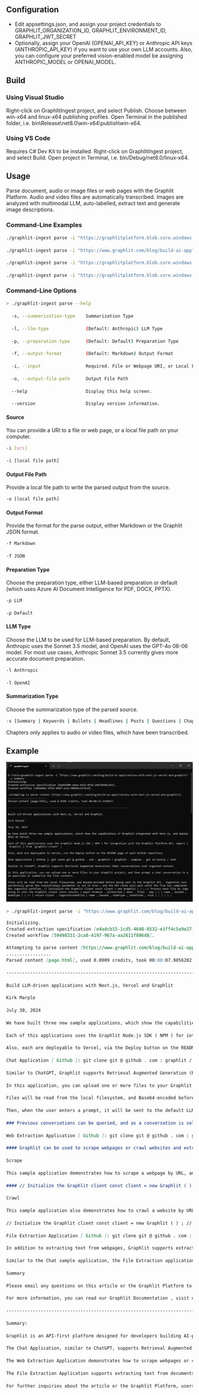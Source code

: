 ## Configuration

- Edit appsettings.json, and assign your project credentials to GRAPHLIT_ORGANIZATION_ID, GRAPHLIT_ENVIRONMENT_ID, GRAPHLIT_JWT_SECRET
- Optionally, assign your OpenAI (OPENAI_API_KEY) or Anthropic API keys (ANTHROPIC_API_KEY) if you want to use your own LLM accounts. Also, you can configure your preferred vision-enabled model be assigning ANTHROPIC_MODEL or OPENAI_MODEL.

## Build

### Using Visual Studio

Right-click on GraphlitIngest project, and select Publish.  Choose between win-x64 and linux-x64 publishing profiles. Open Terminal in the published folder, i.e. bin\Release\net8.0\win-x64\publish\win-x64\.

### Using VS Code

Requires C# Dev Kit to be installed. Right-click on GraphlitIngest project, and select Build. Open project in Terminal, i.e. bin/Debug/net8.0/linux-x64.

## Usage

Parse document, audio or image files or web pages with the Graphlit Platform. Audio and video files are automatically transcribed. Images are analyzed with multimodal LLM, auto-labelled, extract text and generate image descriptions.

### Command-Line Examples

``` bash
./graphlit-ingest parse -i "https://graphlitplatform.blob.core.windows.net/samples/Attention%20Is%20All%20You%20Need.1706.03762.pdf"

./graphlit-ingest parse -i "https://www.graphlit.com/blog/build-ai-applications-with-next-js-vercel-and-graphlit" -s Summary

./graphlit-ingest parse -i "https://graphlitplatform.blob.core.windows.net/samples/Unstructured%20Data%20is%20Dark%20Data%20Podcast.mp3" -s Chapters

./graphlit-ingest parse -i "https://graphlitplatform.blob.core.windows.net/samples/BERT.1810.04805.pdf" -f JSON -o c:\temp\document.json
```

### Command-Line Options

``` bash
> ./graphlit-ingest parse --help

  -s, --summarization-type    Summarization Type

  -l, --llm-type              (Default: Anthropic) LLM Type

  -p, --preparation-type      (Default: Default) Preparation Type

  -f, --output-format         (Default: Markdown) Output Format

  -i, --input                 Required. File or Webpage URI, or Local File Path

  -o, --output-file-path      Output File Path

  --help                      Display this help screen.

  --version                   Display version information.
```

#### Source 

You can provide a URI to a file or web page, or a local file path on your computer.

``` bash
-i [uri]

-i [local file path]
```

#### Output File Path

Provide a local file path to write the parsed output from the source.

``` bash
-o [local file path]
```

#### Output Format

Provide the format for the parse output, either Markdown or the Graphlit JSON format.

``` bash
-f Markdown

-f JSON
```

#### Preparation Type

Choose the preparation type, either LLM-based preparation or default (which uses Azure AI Document Intelligence for PDF, DOCX, PPTX).

``` bash
-p LLM

-p Default
```

#### LLM Type

Choose the LLM to be used for LLM-based preparation. By default, Anthropic uses the Sonnet 3.5 model, and OpenAI uses the GPT-4o 08-06 model. For most use cases, Anthropic Sonnet 3.5 currently gives more accurate document preparation.

``` bash
-l Anthropic

-l OpenAI
```

#### Summarization Type

Choose the summarization type of the parsed source.

``` bash
-s [Summary | Keywords | Bullets | Headlines | Posts | Questions | Chapters ]
```

Chapters only applies to audio or video files, which have been transcribed.


## Example

<img src="./images/screenshot.png" />

``` bash
> ./graphlit-ingest parse -i "https://www.graphlit.com/blog/build-ai-applications-with-next-js-vercel-and-graphlit" -s Summary
```

``` markdown
Initializing.
Created extraction specification [e4adcb15-1cd5-4648-8532-e1ff4c5a9e27].
Created workflow [59498331-2ca8-4197-967a-aa2611f896d8].

Attempting to parse content [https://www.graphlit.com/blog/build-ai-applications-with-next-js-vercel-and-graphlit].
.................
Parsed content [page.html], used 0.0009 credits, took 00:00:07.9856202.

--------------------------------------------------------------------------------

Build LLM-driven applications with Next.js, Vercel and Graphlit

Kirk Marple

July 30, 2024

We have built three new sample applications, which show the capabilities of Graphlit integrated with Next.js, and deployable on Vercel.

Each of this applications uses the Graphlit Node.js SDK ( NPM ) for integration with the Graphlit Platform API. import { Graphlit } from 'graphlit-client' ;

Also, each are deployable to Vercel, via the Deploy button on the README page of each Github repository.

Chat Application [ Github ]: git clone git @ github . com : graphlit / graphlit - samples . git cd nextjs / chat

Similar to ChatGPT, Graphlit supports Retrieval Augmented Generation (RAG) conversations over ingested content.

In this application, you can upload one or more files to your Graphlit project, and then prompt a chat conversation to ask questions or summarize the file contents.

Files will be read from the local filesystem, and Base64-encoded before being sent to the Graphlit API.  Ingestion runs synchrously given the isSynchronous parameter is set to true , and the API route will wait until the file has completed the ingestion workflow. // Initialize the Graphlit client const client = new Graphlit ( ) ; // Process each file by ingesting it into the Graphlit client const results = await Promise . allSettled ( data . files . map ( ( { name , base64 , mimeType } ) => { return client . ingestEncodedFile ( name , base64 , mimeType , undefined , true ) ; } ) ) ;

Then, when the user enters a prompt, it will be sent to the default LLM (OpenAI GPT-4o, at the time of publishing) for completion. // Initialize the Graphlit client const client = new Graphlit ( ) ; // Send the prompt to the conversation const promptResults = await client . promptConversation ( data . prompt , data . conversationId ) ;

### Previous conversations can be queried, and as a conversation is selected, the application loads the previous messages. // Initialize the Graphlit client const client = new Graphlit ( ) ; // Query the Graphlit client for conversations const conversationResults = await client . queryConversations ( ) ; // Extract the conversations from the results const response = conversationResults . conversations ;

Web Extraction Application [ Github ]: git clone git @ github . com : graphlit / graphlit - samples . git cd web - extraction

#### Graphlit can be used to scrape webpages or crawl websites and extract text, even without using the text for a RAG conversation.

Scrape

This sample application demonstrates how to scrape a webpage by URL, and then display the extracted Markdown text and structured JSON output.

#### // Initialize the Graphlit client const client = new Graphlit ( ) ; // Ingest the URI into the Graphlit client const response = await client . ingestUri ( data . uri , undefined , undefined , true ) ;

Crawl

This sample application also demonstrates how to crawl a website by URL, walking the pages via sitemap.  The application then displays the extracted Markdown text and structured JSON output of all crawled pages.

// Initialize the Graphlit client const client = new Graphlit ( ) ; // Create a new feed for the specified URI const response = await client . createFeed ( { name : data . uri , type : FeedTypes . Web , web : { uri : data . uri , readLimit : data . limit , } , } ) ;

File Extraction Application [ Github ]: git clone git @ github . com : graphlit / graphlit - samples . git cd file - extraction

In addition to extracting text from webpages, Graphlit supports extracting text from documents, such as PDFs and Word documents.

Similar to the Chat sample application, the File Extraction application demonstrates how to upload a local file.  Once ingested, the application displays the extracted Markdown text and structured JSON output. // Initialize the Graphlit client const client = new Graphlit ( ) ; // Ingest each file and handle results const results = await Promise . allSettled ( data . files . map ( ( { name , base64 , mimeType } ) => client . ingestEncodedFile ( name , base64 , mimeType , undefined , true ) ) ) ;

Summary

Please email any questions on this article or the Graphlit Platform to questions@graphlit.com .

For more information, you can read our Graphlit Documentation , visit our marketing site , or join our Discord community .

--------------------------------------------------------------------------------

Summary:

Graphlit is an API-first platform designed for developers building AI-powered applications with unstructured data across various vertical markets such as legal, sales, entertainment, healthcare, and engineering. Recently, three new sample applications have been developed to showcase the capabilities of Graphlit when integrated with Next.js and deployed on Vercel. Each application utilizes the Graphlit Node.js SDK for seamless integration with the Graphlit Platform API and can be easily deployed to Vercel via the Deploy button on the README page of each GitHub repository.

The Chat Application, similar to ChatGPT, supports Retrieval Augmented Generation (RAG) conversations over ingested content. Users can upload files to their Graphlit project and prompt chat conversations to ask questions or summarize the file contents. The files are read from the local filesystem, Base64-encoded, and sent to the Graphlit API for synchronous ingestion. Prompts are then sent to the default LLM (OpenAI GPT-4 at the time of publishing) for completion. Previous conversations can be queried, and the application loads previous messages when a conversation is selected.

The Web Extraction Application demonstrates how to scrape webpages or crawl websites to extract text, even without using the text for a RAG conversation. The scraping feature allows users to input a webpage URL and display the extracted Markdown text and structured JSON output. The crawling feature enables users to input a website URL, walk through the pages via sitemap, and display the extracted Markdown text and structured JSON output of all crawled pages.

The File Extraction Application supports extracting text from documents such as PDFs and Word documents. Similar to the Chat Application, users can upload local files, which are then ingested by the Graphlit client. The application displays the extracted Markdown text and structured JSON output once the files are processed. This feature is particularly useful for handling various document types and extracting meaningful information from them.

For further inquiries about the article or the Graphlit Platform, users are encouraged to email questions@graphlit.com. Additional information can be found in the Graphlit Documentation, on the marketing site, or by joining the Discord community.
```
